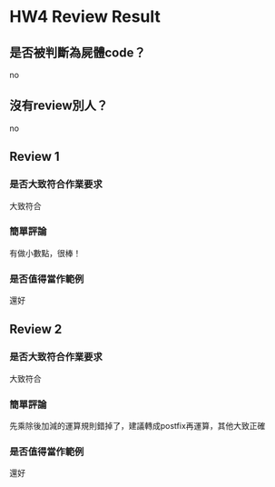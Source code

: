 



# HW4 Review Result

## 是否被判斷為屍體code？


no
## 沒有review別人？


no
## Review 1

### 是否大致符合作業要求


大致符合
### 簡單評論


有做小數點，很棒！
### 是否值得當作範例


還好
## Review 2

### 是否大致符合作業要求


大致符合
### 簡單評論


先乘除後加減的運算規則錯掉了，建議轉成postfix再運算，其他大致正確
### 是否值得當作範例


還好